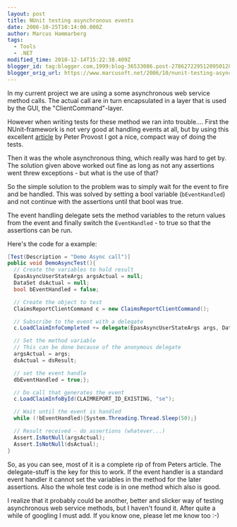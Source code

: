 ```yaml
---
layout: post
title: NUnit testing asynchronous events
date: 2006-10-25T10:14:00.000Z
author: Marcus Hammarberg
tags:
  - Tools
  - .NET
modified_time: 2010-12-14T15:22:38.409Z
blogger_id: tag:blogger.com,1999:blog-36533086.post-2786272295120950128
blogger_orig_url: https://www.marcusoft.net/2006/10/nunit-testing-asynchronous-events.html
---
```


In my current project we are using a some asynchronous web service method calls. The actual call are in turn encapsulated in a layer that is used by the GUI, the "ClientCommand"-layer.

However when writing tests for these method we ran into trouble....  First the NUnit-framework is not very good at handling events at all, but by using this excellent [article](http://www.peterprovost.org/archive/2005/05/29/3497.aspx) by Peter Provost I got a nice, compact way of doing the tests.

Then it was the whole asynchronous thing, which really was hard to get by. The solution given above worked out fine as long as not any assertions went threw exceptions - but what is the use of that?

So the simple solution to the problem was to simply wait for the event to fire and be handled. This was solved by setting a bool variable (`bEventHandled`) and not continue with the assertions until that bool was true.

The event handling delegate sets the method variables to the return values from the event and finally switch the `EventHandled` - to true so that the assertions can be run.

Here's the code for a
example:

```c#
[Test(Description = "Demo Async call")]
public void DemoAsyncTest(){
  // Create the variables to hold result
  EpasAsyncUserStateArgs argsActual = null;
  DataSet dsActual = null;
  bool bEventHandled = false;

  // Create the object to test
  ClaimsReportClientCommand c = new ClaimsReportClientCommand();

  // Subscribe to the event with a delegate
  c.LoadClaimInfoCompleted += delegate(EpasAsyncUserStateArgs args, DataSet dsResult){

  // Set the method variable
  // This can be done because of the anonymous delegate
  argsActual = args;
  dsActual = dsResult;

  // set the event handle
  dbEventHandled = true;};

  // Do call that generates the event
  c.LoadClaimInfoById(CLAIMREPORT_ID_EXISTING, "se");

  // Wait until the event is handled
  while (!bEventHandled){System.Threading.Thread.Sleep(50);}

  // Result received - do assertions (whatever...)
  Assert.IsNotNull(argsActual);
  Assert.IsNotNull(dsActual);
}
```

So, as you can see, most of it is a complete rip of from Peters article. The delegate-stuff is the key for this to work. If the event handler is a standard event handler it cannot set the variables in the method for the later assertions. Also the whole test code is in one method which also is good.

I realize that it probably could be another, better and slicker way of testing asynchronous web service methods, but I haven't found it. After quite a while of googling I must add. If you know one, please let me know too :-)
